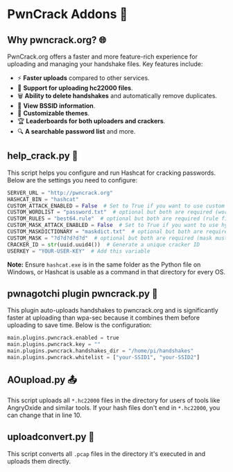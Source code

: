 # PwnCrack Addons 🚀

## Why pwncrack.org? 🌐

PwnCrack.org offers a faster and more feature-rich experience for uploading and managing your handshake files. Key features include:
- ⚡ **Faster uploads** compared to other services.
- 📂 **Support for uploading hc22000 files**.
- 🗑️ **Ability to delete handshakes** and automatically remove duplicates.
- 📡 **View BSSID information**.
- 🎨 **Customizable themes**.
- 🏆 **Leaderboards for both uploaders and crackers**.
- 🔍 **A searchable password list** and more.

## help_crack.py 🔧

This script helps you configure and run Hashcat for cracking passwords. Below are the settings you need to configure:

````python
SERVER_URL = "http://pwncrack.org"
HASHCAT_BIN = "hashcat"
CUSTOM_ATTACK_ENABLED = False  # Set to True if you want to use custom rules
CUSTOM_WORDLIST = "password.txt"  # optional but both are required (wordlist must be in the same directory)
CUSTOM_RULES = "best64.rule"  # optional but both are required (rule file must be in the same directory)
CUSTOM_MASK_ATTACK_ENABLED = False  # Set to True if you want to use hybrid dictionary + mask attack
CUSTOM_MASKDICTIONARY = "maskdict.txt"  # optional but both are required (wordlist must be in the same directory)
CUSTOM_MASK = "?d?d?d?d?d"  # optional but both are required (mask must be in hashcat format)
CRACKER_ID = str(uuid.uuid4())  # Generate a unique cracker ID
USERKEY = "YOUR-USER-KEY"  # Add this variable
````

**Note:** Ensure `hashcat.exe` is in the same folder as the Python file on Windows, or Hashcat is usable as a command in that directory for every OS.

## pwnagotchi plugin pwncrack.py 🤖

This plugin auto-uploads handshakes to pwncrack.org and is significantly faster at uploading than wpa-sec because it combines them before uploading to save time. Below is the configuration:

````python
main.plugins.pwncrack.enabled = true
main.plugins.pwncrack.key = ""
main.plugins.pwncrack.handshakes_dir = "/home/pi/handshakes"
main.plugins.pwncrack.whitelist = ["your-SSID1", "your-SSID2"]
````

## AOupload.py 📤

This script uploads all `*.hc22000` files in the directory for users of tools like AngryOxide and similar tools. If your hash files don't end in `*.hc22000`, you can change that in line 10.

## uploadconvert.py 🔄

This script converts all `.pcap` files in the directory it's executed in and uploads them directly.
